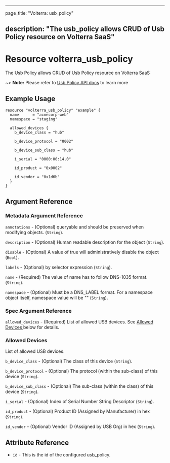 ---

page_title: "Volterra: usb_policy"

description: "The usb_policy allows CRUD of Usb Policy resource on Volterra SaaS"
---------------------------------------------------------------------------------

Resource volterra_usb_policy
============================

The Usb Policy allows CRUD of Usb Policy resource on Volterra SaaS

~> **Note:** Please refer to [Usb Policy API docs](https://docs.cloud.f5.com/docs/api/usb-policy) to learn more

Example Usage
-------------

```hcl
resource "volterra_usb_policy" "example" {
  name      = "acmecorp-web"
  namespace = "staging"

  allowed_devices {
    b_device_class = "hub"

    b_device_protocol = "0002"

    b_device_sub_class = "hub"

    i_serial = "0000:00:14.0"

    id_product = "0x0002"

    id_vendor = "0x1d6b"
  }
}

```

Argument Reference
------------------

### Metadata Argument Reference

`annotations` - (Optional) queryable and should be preserved when modifying objects. (`String`).

`description` - (Optional) Human readable description for the object (`String`).

`disable` - (Optional) A value of true will administratively disable the object (`Bool`).

`labels` - (Optional) by selector expression (`String`).

`name` - (Required) The value of name has to follow DNS-1035 format. (`String`).

`namespace` - (Optional) Must be a DNS_LABEL format. For a namespace object itself, namespace value will be "" (`String`).

### Spec Argument Reference

`allowed_devices` - (Required) List of allowed USB devices. See [Allowed Devices ](#allowed-devices) below for details.

### Allowed Devices

List of allowed USB devices.

`b_device_class` - (Optional) The class of this device (`String`).

`b_device_protocol` - (Optional) The protocol (within the sub-class) of this device (`String`).

`b_device_sub_class` - (Optional) The sub-class (within the class) of this device (`String`).

`i_serial` - (Optional) Index of Serial Number String Descriptor (`String`).

`id_product` - (Optional) Product ID (Assigned by Manufacturer) in hex (`String`).

`id_vendor` - (Optional) Vendor ID (Assigned by USB Org) in hex (`String`).

Attribute Reference
-------------------

-	`id` - This is the id of the configured usb_policy.
